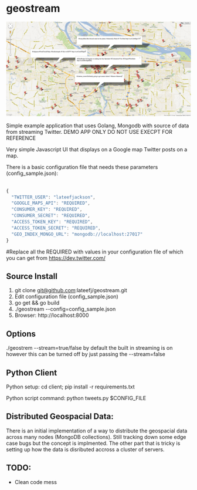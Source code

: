 geostream
=========

![Image](screenshot.png?raw=true)

Simple example application that uses Golang, Mongodb with source of data from streaming Twitter. DEMO APP ONLY DO NOT USE EXECPT FOR REFERENCE

Very simple Javascript UI that displays on a Google map Twitter posts on a map.

There is a basic configuration file that needs these parameters (config_sample.json):

```javascript

{
  "TWITTER_USER": "lateefjackson",
  "GOOGLE_MAPS_API": "REQUIRED",
  "CONSUMER_KEY": "REQUIRED",
  "CONSUMER_SECRET": "REQUIRED",
  "ACCESS_TOKEN_KEY": "REQUIRED",
  "ACCESS_TOKEN_SECRET": "REQUIRED",
  "GEO_INDEX_MONGO_URL": "mongodb://localhost:27017"
}
```

#Replace all the REQUIRED with values in your configuration file of which you can get from https://dev.twitter.com/

Source Install
--------------
1. git clone git@github.com:lateefj/geostream.git
2. Edit configuration file (config_sample.json)
3. go get && go build
4. ./geostream --config=config_sample.json
5. Browser: http://localhost:8000

Options
-------
./geostrem --stream=true/false by default the built in streaming is on however this can be turned off by just passing the --stream=false

Python Client
-------------

Python setup: cd client; pip install -r requirements.txt

Python script command: python tweets.py $CONFIG_FILE

Distributed Geospacial Data:
----------------------------
There is an initial implementation of a way to distribute the geospacial data across many nodes (MongoDB collections). Still tracking down some edge case bugs but the concept is implmented. The other part that is tricky is setting up how the data is disributed accross a cluster of servers.


TODO:
-----
 * Clean code mess

